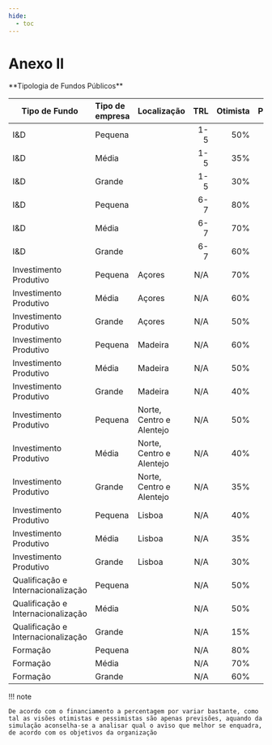 ```yaml
---
hide:
  - toc
---
```

# Anexo II

<p markdown id="tbl-annex-2">**Tipologia de Fundos Públicos**</p>


| **Tipo de Fundo**                  | **Tipo de empresa** | **Localização**          | **TRL** | **Otimista** | **Pessimista** |
|------------------------------------|:--------------------|:-------------------------|--------:|-------------:|---------------:|
| I&D                                | Pequena             |                          |     1-5 |          50% |            25% |
| I&D                                | Média               |                          |     1-5 |          35% |            25% |
| I&D                                | Grande              |                          |     1-5 |          30% |            25% |
| I&D                                | Pequena             |                          |     6-7 |          80% |            50% |
| I&D                                | Média               |                          |     6-7 |          70% |            50% |
| I&D                                | Grande              |                          |     6-7 |          60% |            50% |
| Investimento Produtivo             | Pequena             | Açores                   |     N/A |          70% |            50% |
| Investimento Produtivo             | Média               | Açores                   |     N/A |          60% |            50% |
| Investimento Produtivo             | Grande              | Açores                   |     N/A |          50% |            50% |
| Investimento Produtivo             | Pequena             | Madeira                  |     N/A |          60% |            40% |
| Investimento Produtivo             | Média               | Madeira                  |     N/A |          50% |            40% |
| Investimento Produtivo             | Grande              | Madeira                  |     N/A |          40% |            40% |
| Investimento Produtivo             | Pequena             | Norte, Centro e Alentejo |     N/A |          50% |            30% |
| Investimento Produtivo             | Média               | Norte, Centro e Alentejo |     N/A |          40% |            30% |
| Investimento Produtivo             | Grande              | Norte, Centro e Alentejo |     N/A |          35% |            30% |
| Investimento Produtivo             | Pequena             | Lisboa                   |     N/A |          40% |            15% |
| Investimento Produtivo             | Média               | Lisboa                   |     N/A |          35% |            15% |
| Investimento Produtivo             | Grande              | Lisboa                   |     N/A |          30% |            15% |
| Qualificação e Internacionalização | Pequena             |                          |     N/A |          50% |            50% |
| Qualificação e Internacionalização | Média               |                          |     N/A |          50% |            50% |
| Qualificação e Internacionalização | Grande              |                          |     N/A |          15% |            15% |
| Formação                           | Pequena             |                          |     N/A |          80% |            50% |
| Formação                           | Média               |                          |     N/A |          70% |            50% |
| Formação                           | Grande              |                          |     N/A |          60% |            50% |

!!! note

    De acordo com o financiamento a percentagem por variar bastante, como tal as visões otimistas e pessimistas são apenas previsões, aquando da simulação aconselha-se a analisar qual o aviso que melhor se enquadra, de acordo com os objetivos da organização
